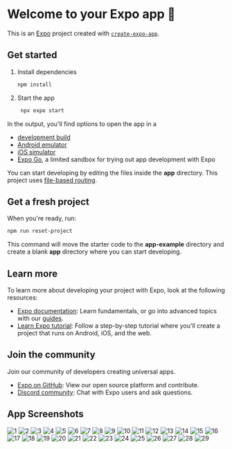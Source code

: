 # Welcome to your Expo app 👋

This is an [Expo](https://expo.dev) project created with [`create-expo-app`](https://www.npmjs.com/package/create-expo-app).

## Get started

1. Install dependencies

   ```bash
   npm install
   ```

2. Start the app

   ```bash
    npx expo start
   ```

In the output, you'll find options to open the app in a

- [development build](https://docs.expo.dev/develop/development-builds/introduction/)
- [Android emulator](https://docs.expo.dev/workflow/android-studio-emulator/)
- [iOS simulator](https://docs.expo.dev/workflow/ios-simulator/)
- [Expo Go](https://expo.dev/go), a limited sandbox for trying out app development with Expo

You can start developing by editing the files inside the **app** directory. This project uses [file-based routing](https://docs.expo.dev/router/introduction).

## Get a fresh project

When you're ready, run:

```bash
npm run reset-project
```

This command will move the starter code to the **app-example** directory and create a blank **app** directory where you can start developing.

## Learn more

To learn more about developing your project with Expo, look at the following resources:

- [Expo documentation](https://docs.expo.dev/): Learn fundamentals, or go into advanced topics with our [guides](https://docs.expo.dev/guides).
- [Learn Expo tutorial](https://docs.expo.dev/tutorial/introduction/): Follow a step-by-step tutorial where you'll create a project that runs on Android, iOS, and the web.

## Join the community

Join our community of developers creating universal apps.

- [Expo on GitHub](https://github.com/expo/expo): View our open source platform and contribute.
- [Discord community](https://chat.expo.dev): Chat with Expo users and ask questions.

## App Screenshots

![1](https://github.com/abhirawat03/TrekSync/blob/master/Screenshot/IMG-20250331-WA0003.jpg)
![2](https://github.com/abhirawat03/TrekSync/blob/master/Screenshot/IMG-20250331-WA0004.jpg)
![3](https://github.com/abhirawat03/TrekSync/blob/master/Screenshot/IMG-20250331-WA0005.jpg)
![4](https://github.com/abhirawat03/TrekSync/blob/master/Screenshot/IMG-20250331-WA0032.jpg)
![5](https://github.com/abhirawat03/TrekSync/blob/master/Screenshot/IMG-20250331-WA0006.jpg)
![6](https://github.com/abhirawat03/TrekSync/blob/master/Screenshot/IMG-20250331-WA0031.jpg)
![7](https://github.com/abhirawat03/TrekSync/blob/master/Screenshot/IMG-20250331-WA0030.jpg)
![8](https://github.com/abhirawat03/TrekSync/blob/master/Screenshot/IMG-20250331-WA0029.jpg)
![9](https://github.com/abhirawat03/TrekSync/blob/master/Screenshot/IMG-20250331-WA0028.jpg)
![10](https://github.com/abhirawat03/TrekSync/blob/master/Screenshot/IMG-20250331-WA0027.jpg)
![11](https://github.com/abhirawat03/TrekSync/blob/master/Screenshot/IMG-20250331-WA0026.jpg)
![12](https://github.com/abhirawat03/TrekSync/blob/master/Screenshot/IMG-20250331-WA0025.jpg)
![13](https://github.com/abhirawat03/TrekSync/blob/master/Screenshot/IMG-20250331-WA0024.jpg)
![14](https://github.com/abhirawat03/TrekSync/blob/master/Screenshot/IMG-20250331-WA0023.jpg)
![15](https://github.com/abhirawat03/TrekSync/blob/master/Screenshot/IMG-20250331-WA0022.jpg)
![16](https://github.com/abhirawat03/TrekSync/blob/master/Screenshot/IMG-20250331-WA0021.jpg)
![17](https://github.com/abhirawat03/TrekSync/blob/master/Screenshot/IMG-20250331-WA0020.jpg)
![18](https://github.com/abhirawat03/TrekSync/blob/master/Screenshot/IMG-20250331-WA0019.jpg)
![19](https://github.com/abhirawat03/TrekSync/blob/master/Screenshot/IMG-20250331-WA0018.jpg)
![20](https://github.com/abhirawat03/TrekSync/blob/master/Screenshot/IMG-20250331-WA0017.jpg)
![21](https://github.com/abhirawat03/TrekSync/blob/master/Screenshot/IMG-20250331-WA0016.jpg)
![22](https://github.com/abhirawat03/TrekSync/blob/master/Screenshot/IMG-20250331-WA0015.jpg)
![23](https://github.com/abhirawat03/TrekSync/blob/master/Screenshot/IMG-20250331-WA0014.jpg)
![24](https://github.com/abhirawat03/TrekSync/blob/master/Screenshot/IMG-20250331-WA0013.jpg)
![25](https://github.com/abhirawat03/TrekSync/blob/master/Screenshot/IMG-20250331-WA0012.jpg)
![26](https://github.com/abhirawat03/TrekSync/blob/master/Screenshot/IMG-20250331-WA0011.jpg)
![27](https://github.com/abhirawat03/TrekSync/blob/master/Screenshot/IMG-20250331-WA0010.jpg)
![28](https://github.com/abhirawat03/TrekSync/blob/master/Screenshot/IMG-20250331-WA0009.jpg)
![29](https://github.com/abhirawat03/TrekSync/blob/master/Screenshot/IMG-20250331-WA0008.jpg)


